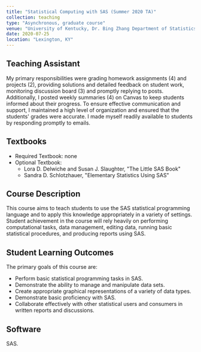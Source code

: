 ```yaml
---
title: "Statistical Computing with SAS (Summer 2020 TA)"
collection: teaching
type: "Asynchronous, graduate course"
venue: "University of Kentucky, Dr. Bing Zhang Department of Statistics"
date: 2020-07-25
location: "Lexington, KY"
---
```


## Teaching Assistant
My primary responsibilities were grading homework assignments (4) and projects (2), providing solutions and detailed feedback on student work, monitoring discussion board (3) and promptly replying to posts. Additionally, I posted weekly summaries (4) on Canvas to keep students informed about their progress. To ensure effective communication and support, I maintained a high level of organization and ensured that the students' grades were accurate. I made myself readily available to students by responding promptly to emails. 

## Textbooks
* Required Textbook: none
* Optional Textbook:
  + Lora D. Delwiche and Susan J. Slaughter, "The Little SAS Book"
  + Sandra D. Schlotzhauer, "Elementary Statistics Using SAS"
  
## Course Description
This course aims to teach students to use the SAS statistical programming language and to apply this knowledge appropriately in a variety of settings. Student achievement in the course will rely heavily on performing computational tasks, data management, editing data, running basic statistical procedures, and producing reports using SAS.

## Student Learning Outcomes
The primary goals of this course are:

*  Perform basic statistical programming tasks in SAS.
*  Demonstrate the ability to manage and manipulate data sets.
*  Create appropriate graphical representations of a variety of data types.
*  Demonstrate basic proficiency with SAS.
*  Collaborate effectively with other statistical users and consumers in written reports and discussions.

## Software
SAS.
